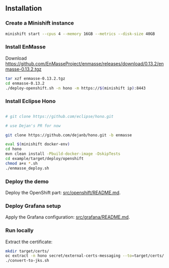 ## Installation

### Create a Minishift instance

~~~sh
minishift start --cpus 4 --memory 16GB --metrics --disk-size 40GB
~~~

### Install EnMasse

Download https://github.com/EnMasseProject/enmasse/releases/download/0.13.2/enmasse-0.13.2.tgz

~~~sh
tar xzf enmasse-0.13.2.tgz
cd enmasse-0.13.2
./deploy-openshift.sh -n hono -m https://$(minishift ip):8443
~~~

### Install Eclipse Hono

~~~sh

# git clone https://github.com/eclipse/hono.git

# use Dejan's PR for now

git clone https://github.com/dejanb/hono.git -b enmasse

eval $(minishift docker-env)
cd hono
mvn clean install -Pbuild-docker-image -DskipTests
cd example/target/deploy/openshift
chmod a+x *.sh
./enmasse_deploy.sh
~~~

### Deploy the demo

Deploy the OpenShift part: [src/openshift/README.md](src/openshift/README.md).

### Deploy Grafana setup

Apply the Grafana configuration: [src/grafana/README.md](src/grafana/README.md).

### Run locally

Extract the certificate:

~~~sh
mkdir target/certs/
oc extract -n hono secret/external-certs-messaging --to=target/certs/
./convert-to-jks.sh
~~~
